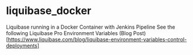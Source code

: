 # liquibase_docker
Liquibase running in a Docker Container with Jenkins Pipeline 
See the following Liquibase Pro Environment Variables (Blog Post)[https://www.liquibase.com/blog/liquibase-environment-variables-control-deployments]
